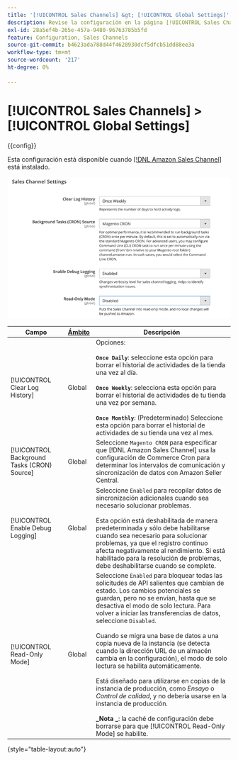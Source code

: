 ```yaml
---
title: '[!UICONTROL Sales Channels] &gt; [!UICONTROL Global Settings]'
description: Revise la configuración en la página [!UICONTROL Sales Channels] &gt; [!UICONTROL Global Settings] del administrador de Commerce.
exl-id: 28a5ef4b-265e-457a-9480-96763785b5fd
feature: Configuration, Sales Channels
source-git-commit: b4623ada788d44f4628930dcf5dfcb51dd88ee3a
workflow-type: tm+mt
source-wordcount: '217'
ht-degree: 0%

---
```


# [!UICONTROL Sales Channels] > [!UICONTROL Global Settings]

{{config}}

Esta configuración está disponible cuando [[!DNL Amazon Sales Channel]](https://experienceleague.adobe.com/docs/commerce-channels/amazon/getting-started/install.html) está instalado.

![Configuración de Sales Channel](./assets/config-sales-channel-global-settings.png)<!-- zoom -->

| Campo | [Ámbito](../getting-started/websites-stores-views.md#scope-settings) | Descripción |
|-----|---------|------|
| [!UICONTROL Clear Log History] | Global | Opciones:<br/><br/>**`Once Daily`**: seleccione esta opción para borrar el historial de actividades de la tienda una vez al día.<br/><br/>**`Once Weekly`**: selecciona esta opción para borrar el historial de actividades de tu tienda una vez por semana.<br/><br/>**`Once Monthly`**: (Predeterminado) Seleccione esta opción para borrar el historial de actividades de su tienda una vez al mes. |
| [!UICONTROL Background Tasks (CRON) Source] | Global | Seleccione `Magento CRON` para especificar que [!DNL Amazon Sales Channel] usa la configuración de Commerce Cron para determinar los intervalos de comunicación y sincronización de datos con Amazon Seller Central. |
| [!UICONTROL Enable Debug Logging] | Global | Seleccione `Enabled` para recopilar datos de sincronización adicionales cuando sea necesario solucionar problemas.<br/><br/>Esta opción está deshabilitada de manera predeterminada y sólo debe habilitarse cuando sea necesario para solucionar problemas, ya que el registro continuo afecta negativamente al rendimiento. Si está habilitado para la resolución de problemas, debe deshabilitarse cuando se complete. |
| [!UICONTROL Read-Only Mode] | Global | Seleccione `Enabled` para bloquear todas las solicitudes de API salientes que cambian de estado. Los cambios potenciales se guardan, pero no se envían, hasta que se desactiva el modo de solo lectura. Para volver a iniciar las transferencias de datos, seleccione `Disabled`.<br/><br/>Cuando se migra una base de datos a una copia nueva de la instancia (se detecta cuando la dirección URL de un almacén cambia en la configuración), el modo de solo lectura se habilita automáticamente.<br/><br/>Está diseñado para utilizarse en copias de la instancia de producción, como _Ensayo_ o _Control de calidad_, y no debería usarse en la instancia de producción.<br/><br/>**_Nota _**: la caché de configuración debe borrarse para que [!UICONTROL Read-Only Mode] se habilite. |

{style="table-layout:auto"}

